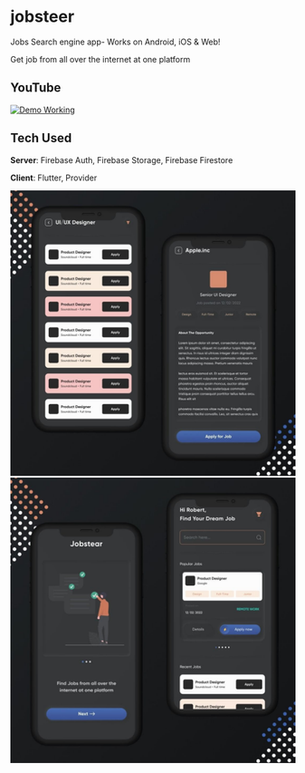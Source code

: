 # jobsteer

Jobs Search engine app- Works on Android, iOS & Web! 


Get job from all over the internet at one platform

## YouTube
[![Demo Working](https://img.youtube.com/vi/ho4sKXfurmg/0.jpg)](https://youtu.be/ho4sKXfurmg)

## Tech Used
**Server**: Firebase Auth, Firebase Storage, Firebase Firestore

**Client**: Flutter, Provider



<img src="ss1.jpg" /> 

<img src="ss2.jpg"/>
